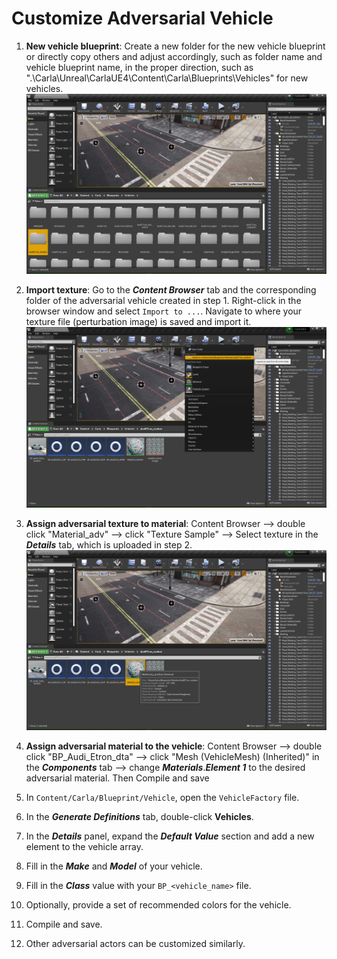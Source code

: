 # Customize Adversarial Vehicle

1. **New vehicle blueprint**: Create a new folder for the new vehicle blueprint or directly copy others and adjust accordingly, such as folder name and vehicle blueprint name, in the proper direction, such as ".\Carla\Unreal\CarlaUE4\Content\Carla\Blueprints\Vehicles" for new vehicles. 
![](../images/new_blueprint.jpg)

2. **Import texture**: Go to the ***Content Browser*** tab and the corresponding folder of the adversarial vehicle created in step 1. Right-click in the browser window and select `Import to ...`. Navigate to where your texture file (perturbation image) is saved and import it. 
![](../images/import_texture_image.jpg)

3. **Assign adversarial texture to material**: Content Browser --> double click "Material_adv" --> click "Texture Sample" --> Select texture in the ***Details*** tab, which is uploaded in step 2. 
![](../images/material_adv.jpg)

4. **Assign adversarial material to the vehicle**: Content Browser --> double click "BP_Audi_Etron_dta" --> click "Mesh (VehicleMesh) (Inherited)" in the ***Components*** tab --> change ***Materials***.***Element 1*** to the desired adversarial material. Then Compile and save
5. In `Content/Carla/Blueprint/Vehicle`, open the `VehicleFactory` file.
6. In the ***Generate Definitions*** tab, double-click **Vehicles**.
7. In the ***Details*** panel, expand the ***Default Value*** section and add a new element to the vehicle array.
8. Fill in the ***Make*** and ***Model*** of your vehicle.
9. Fill in the ***Class*** value with your `BP_<vehicle_name>` file.
10. Optionally, provide a set of recommended colors for the vehicle.
11. Compile and save.
12. Other adversarial actors can be customized similarly.